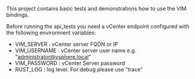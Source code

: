 This project contains basic tests and demonstrations how to use the VIM bindings.

Before running the api_tests you need a vCenter endpoint configured with the following environment
variables:

* VIM_SERVER : vCenter server FQDN or IP
* VIM_USERNAME : vCenter server user name e.g. "administrator@vsphere.local"
* VIM_PASSWORD : vCenter Server password
* RUST_LOG : log level. For debug please use "trace"